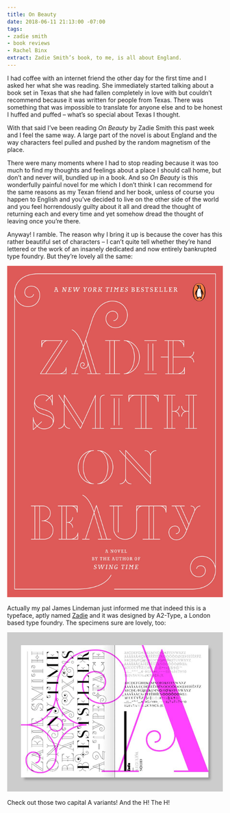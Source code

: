 ```yaml
---
title: On Beauty
date: 2018-06-11 21:13:00 -07:00
tags:
- zadie smith
- book reviews
- Rachel Binx
extract: Zadie Smith’s book, to me, is all about England.
---
```


I had coffee with an internet friend the other day for the first time and I asked her what she was reading. She immediately started talking about a book set in Texas that she had fallen completely in love with but couldn’t recommend because it was written for people from Texas. There was something that was impossible to translate for anyone else and to be honest I huffed and puffed – what’s so special about Texas I thought.

With that said I’ve been reading _On Beauty_ by Zadie Smith this past week and I feel the same way. A large part of the novel is about England and the way characters feel pulled and pushed by the random magnetism of the place.

There were many moments where I had to stop reading because it was too much to find my thoughts and feelings about a place I should call home, but don’t and never will, bundled up in a book. And so _On Beauty_ is this wonderfully painful novel for me which I don’t think I can recommend for the same reasons as my Texan friend and her book, unless of course you happen to English and you’ve decided to live on the other side of the world and you feel horrendously guilty about it all and dread the thought of returning each and every time and yet somehow dread the thought of leaving once you’re there.

Anyway! I ramble. The reason why I bring it up is because the cover has this rather beautiful set of characters – I can’t quite tell whether they’re hand lettered or the work of an insanely dedicated and now entirely bankrupted type foundry. But they’re lovely all the same:

![unnamed.jpg](/uploads/unnamed.jpg)

Actually my pal James Lindeman just informed me that indeed this is a typeface, aptly named [Zadie](https://www.a2-type.co.uk/zadie) and it was designed by A2-Type, a London based type foundry. The specimens sure are lovely, too:

![zadie-reference_1.jpg](/uploads/zadie-reference_1.jpg)

Check out those two capital A variants! And the H! The H!
